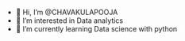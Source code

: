 - 👋 Hi, I’m @CHAVAKULAPOOJA
- 👀 I’m interested in Data analytics
- 🌱 I’m currently learning Data science with python


<!---
CHAVAKULAPOOJA/CHAVAKULAPOOJA is a ✨ special ✨ repository because its `README.md` (this file) appears on your GitHub profile.
You can click the Preview link to take a look at your changes.
--->
